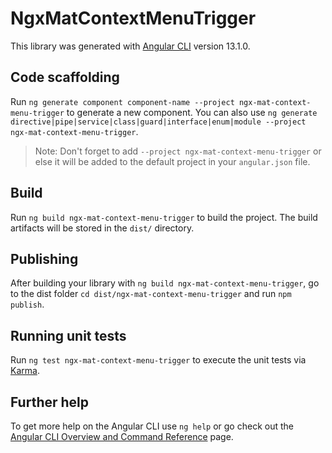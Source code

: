 # NgxMatContextMenuTrigger

This library was generated with [Angular CLI](https://github.com/angular/angular-cli) version 13.1.0.

## Code scaffolding

Run `ng generate component component-name --project ngx-mat-context-menu-trigger` to generate a new component. You can also use `ng generate directive|pipe|service|class|guard|interface|enum|module --project ngx-mat-context-menu-trigger`.
> Note: Don't forget to add `--project ngx-mat-context-menu-trigger` or else it will be added to the default project in your `angular.json` file. 

## Build

Run `ng build ngx-mat-context-menu-trigger` to build the project. The build artifacts will be stored in the `dist/` directory.

## Publishing

After building your library with `ng build ngx-mat-context-menu-trigger`, go to the dist folder `cd dist/ngx-mat-context-menu-trigger` and run `npm publish`.

## Running unit tests

Run `ng test ngx-mat-context-menu-trigger` to execute the unit tests via [Karma](https://karma-runner.github.io).

## Further help

To get more help on the Angular CLI use `ng help` or go check out the [Angular CLI Overview and Command Reference](https://angular.io/cli) page.

